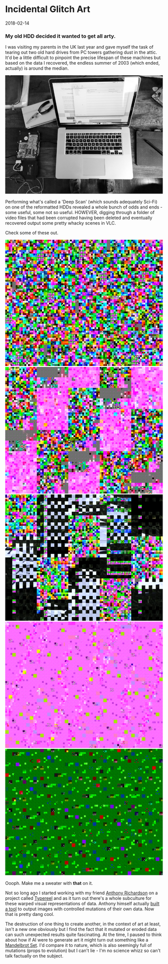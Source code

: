 # Incidental Glitch Art

2018-02-14

### My old HDD decided it wanted to get all arty.

I was visiting my parents in the UK last year and gave myself the task of tearing out two old hard drives from PC towers gathering dust in the attic. It'd be a little difficult to pinpoint the precise lifespan of these machines but based on the data I recovered, the endless summer of 2003 (which ended, actually) is around the median.

![alt text](comp.jpg "Logo Title Text 1")

Performing what's called a 'Deep Scan' (which sounds adequately Sci-Fi) on one of the reformatted HDDs revealed a whole bunch of odds and ends - some useful, some not so useful. HOWEVER, digging through a folder of video files that had been corrupted having been deleted and eventually recovered output some pretty whacky scenes in VLC.

Check some of these out.

![alt text](glitch-00001.png)
![alt text](glitch-00002.png)
![alt text](glitch-00003.png)
![alt text](glitch-00005.png)
![alt text](glitch-00006.png)

Oooph. Make me a sweater with **that** on it.

Not so long ago I started working with my friend [Anthony Richardson](https://github.com/ajxs "Anthony Richardson") on a project called [Typereel](http://typereel.io "Typereel") and as it turn out there's a whole subculture for these warped visual representations of data. Anthony himself actually [built a tool](http://ajxs.github.io/jpk/ "Glitch Art tool by Anthony Richardson") to output images with controlled mutations of their own data. Now that is pretty dang cool.

The destruction of one thing to create another, in the context of art at least, isn't a new one obviously but I find the fact that it mutated or eroded data can such unexpected results quite fascinating. At the time, I paused to think about how if AI were to generate art it might turn out something like a [Mandelbrot Set](https://en.wikipedia.org/wiki/Mandelbrot_set "Mandelbrot Set"). I'd compare it to nature, which is also seemingly full of mutations (props to evolution) but I can't lie - I'm no science whizz so can't talk factually on the subject.
